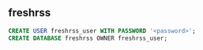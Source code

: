 ## freshrss

```sql
CREATE USER freshrss_user WITH PASSWORD '<password>';
CREATE DATABASE freshrss OWNER freshrss_user;
```
